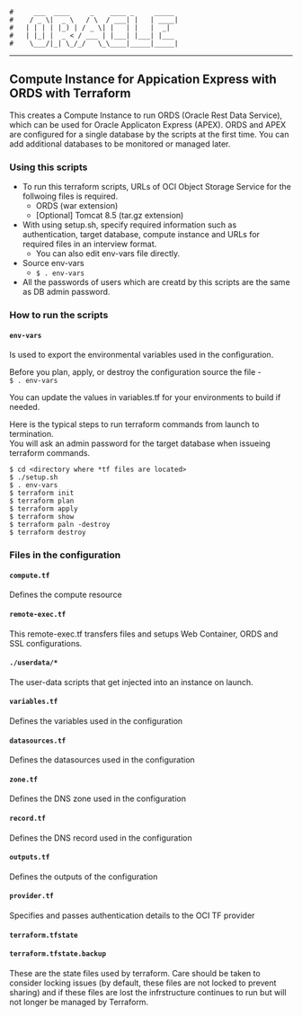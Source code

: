     #     ___  ____     _    ____ _     _____
    #    / _ \|  _ \   / \  / ___| |   | ____|
    #   | | | | |_) | / _ \| |   | |   |  _|
    #   | |_| |  _ < / ___ | |___| |___| |___
    #    \___/|_| \_/_/   \_\____|_____|_____|
***
## Compute Instance for Appication Express with ORDS with Terraform

This creates a Compute Instance to run ORDS (Oracle Rest Data Service), which can be used for Oracle Applicaton Express (APEX). 
ORDS and APEX are configured for a single database by the scripts at the first time. You can add additional databases to be monitored or managed later.

### Using this scripts
* To run this terraform scripts, URLs of OCI Object Storage Service for the follwoing files is required.
  * ORDS (war extension)
  * [Optional] Tomcat 8.5 (tar.gz extension) 
* With using setup.sh, specify required information such as authentication, target database, compute instance and URLs for required files in an interview format.
  * You can also edit env-vars file directly.
* Source env-vars
  * `$ . env-vars`
* All the passwords of users which are creatd by this scripts are the same as DB admin password.

### How to run the scripts

#### `env-vars`
Is used to export the environmental variables used in the configuration.

Before you plan, apply, or destroy the configuration source the file -  
`$ . env-vars`

You can update the values in variables.tf for your environments to build if needed.

Here is the typical steps to run terraform commands from launch to termination.  
You will ask an admin password for the target database when issueing terraform commands.

```console
$ cd <directory where *tf files are located> 
$ ./setup.sh
$ . env-vars
$ terraform init  
$ terraform plan 
$ terraform apply  
$ terraform show 
$ terraform paln -destroy
$ terraform destroy 
```

### Files in the configuration

#### `compute.tf`
Defines the compute resource

#### `remote-exec.tf`
This remote-exec.tf transfers files and setups Web Container, ORDS and SSL configurations.

#### `./userdata/*`
The user-data scripts that get injected into an instance on launch.

#### `variables.tf`
Defines the variables used in the configuration

#### `datasources.tf`
Defines the datasources used in the configuration

#### `zone.tf`
Defines the DNS zone used in the configuration

#### `record.tf`
Defines the DNS record used in the configuration

#### `outputs.tf`
Defines the outputs of the configuration

#### `provider.tf`
Specifies and passes authentication details to the OCI TF provider

#### `terraform.tfstate`
#### `terraform.tfstate.backup`
These are the state files used by terraform. Care should be taken to consider locking issues (by default, these files are not locked to prevent sharing) and if these files are lost the infrstructure continues to run but will not longer be managed by Terraform.
